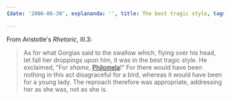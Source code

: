 ```yaml
---
{date: '2006-06-30', explananda: '', title: The best tragic style, tags: aristotle, classics}

---
```


From Aristotle's <i>Rhetoric</i>, III.3: <blockquote>As for what Gorgias said
to the swallow which, flying over his head, let fall her droppings upon him, it
was in the best tragic style. He exclaimed, "For <i>shame</i>, <a
href="http://en.wikipedia.org/wiki/Philomela">Philomela</a>!" For there would
have been nothing in this act disagraceful for a bird, whereas it would have
been for a young lady. The reproach therefore was appropriate, addressing her
as she was, not as she is.</blockquote>
